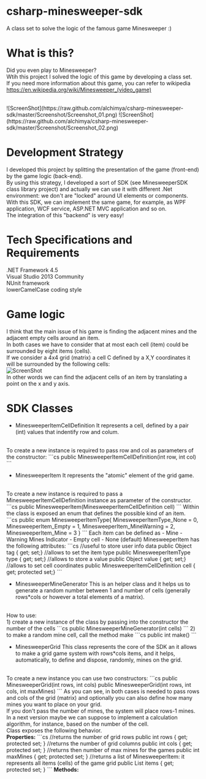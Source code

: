 # csharp-minesweeper-sdk
A class set to solve the logic of the famous game Minesweeper :)

# What is this?
Did you even play to Minesweeper?
<br/>
Wtih this project I solved the logic of this game by developing a class set.
<br/>
If you need  more information about this game, you can refer to wikipedia
<br/>
https://en.wikipedia.org/wiki/Minesweeper_(video_game)

<br/>
![ScreenShot](https://raw.github.com/alchimya/csharp-minesweeper-sdk/master/Screenshot/Screenshot_01.png)
![ScreenShot](https://raw.github.com/alchimya/csharp-minesweeper-sdk/master/Screenshot/Screenshot_02.png)

# Development Strategy
I developed this project by splitting the presentation of the game (front-end) by the game logic (back-end).
<br>
By using this strategy, I developed a sort of SDK (see MinesweeperSDK class library project) and actually we can use it  with different .Net environment: we don't are "locked" around UI elements or components.
<br/>
With this SDK, we can implement the same game, for example, as WPF application, WCF service, ASP.NET MVC application and so on.
<br/>
The integration of this "backend" is very easy!

# Tech Specifications and Requirements
.NET Framework 4.5
<br/>
Visual Studio 2013 Community
<br/>
NUnit framework
<br/>
lowerCamelCase coding style

# Game logic
I think that the main issue of his game is finding the adjacent mines and the adjacent empty cells around an item.
<br/>
In both cases we have to consider that at most each cell (item) could be surrounded by eight items (cells).
<br/>
If we consider a 4x4 grid (matrix) a cell C defined by a X,Y coordinates it will be surrounded by the following cells:
<br/>
![ScreenShot](https://raw.github.com/alchimya/csharp-minesweeper-sdk/master/Screenshot/Screenshot_03.png)
<br/>
In other words we can find the adjacent cells of an item by translating a point on the x and y axis.

# SDK Classes
- MinesweeperItemCellDefinition
It represents a cell, defined by a pair (int) values that indentify row and colum.
<br/>
To create a new instance is required to pass row and col as parameters of the constructor:
```cs
public MinesweeperItemCellDefinition(int row, int col)
```

- MinesweeperItem
It represents the "atomic" element of the grid game.
<br/>
To create a new instance is required to pass a MinesweeperItemCellDefinition instance as parameter of the constructor.
```cs
public MinesweeperItem(MinesweeperItemCellDefinition cell)
```
Within the class is exposed an enum that defines the possible kind of an item.
<br/>
```cs
public enum MinesweeperItemType{
        MinesweeperItemType_None = 0,
        MinesweeperItem_Empty = 1,
        MinesweeperItem_MineWarning = 2,
        MinesweeperItem_Mine = 3
    }
```
Each item can be defined as
- Mine
- Warning Mines Indicator
- Empty cell
- None (default)
MinesweeperItem has the following attributes:
```cs
//useful to store user info data
public Object tag { get; set;}
//allows to set the item type
public MinesweeperItemType type { get; set;}
//allows to store a value
public Object value { get; set;}
//allows to set cell coordinates
public MinesweeperItemCellDefinition cell { get; protected set;}	
```

- MinesweeperMineGenerator
This is an helper class and it helps us to generate a random number between 1 and number of cells (generally rows*cols or however a total elements of a matrix).
<br/>
How to use:
<br/>
1) create a new instance of the class by passing into the constructor the number of the cells
```cs
public MinesweeperMineGenerator(int cells)
```
2) to make a random mine cell, call the method make
```cs
public int make()
```

- MinesweeperGrid
This class represents the core of the SDK an it allows to make a grid game system with rows*cols items, and it helps, automatically, to define and dispose, randomly, mines on the grid.
<br/>
To create a new instance you can use two constructors:
```cs
public MinesweeperGrid(int rows, int cols)
public MinesweeperGrid(int rows, int cols, int maxMines)
```
As you can see, in both cases is needed to pass rows and cols of the grid (matrix) and optionally you can also define how many mines you want to place on your grid.
<br/>
If you don't pass the number of mines, the system will place rows-1 mines.
<br/>
In a next version maybe we can suppose to implement a calculation algorithm, for instance, based on the number of the cell.
<br/>
Class exposes the following behavior.
<br/>
<b>Properties:</b>
```cs
//returns the number of grid rows
public int rows { get; protected set; }
//returns the number of grid columns
public int cols { get; protected set; }	
//returns then number of max mines for the games
public int maxMines { get; protected set; }	
//returns a list of MinesweeperItem: it represents all items (cells) of the game grid
public List<MinesweeperItem> items { get; protected set; }	
```
<b>Methods:</b>
